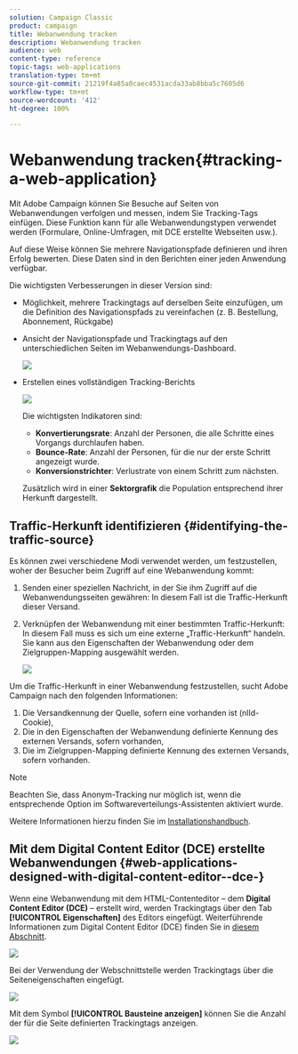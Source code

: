 ```yaml
---
solution: Campaign Classic
product: campaign
title: Webanwendung tracken
description: Webanwendung tracken
audience: web
content-type: reference
topic-tags: web-applications
translation-type: tm+mt
source-git-commit: 21219f4a85a0caec4531acda33ab8bba5c7605d6
workflow-type: tm+mt
source-wordcount: '412'
ht-degree: 100%

---
```



# Webanwendung tracken{#tracking-a-web-application}

Mit Adobe Campaign können Sie Besuche auf Seiten von Webanwendungen verfolgen und messen, indem Sie Tracking-Tags einfügen. Diese Funktion kann für alle Webanwendungstypen verwendet werden (Formulare, Online-Umfragen, mit DCE erstellte Webseiten usw.).

Auf diese Weise können Sie mehrere Navigationspfade definieren und ihren Erfolg bewerten. Diese Daten sind in den Berichten einer jeden Anwendung verfügbar.

Die wichtigsten Verbesserungen in dieser Version sind:

* Möglichkeit, mehrere Trackingtags auf derselben Seite einzufügen, um die Definition des Navigationspfads zu vereinfachen (z. B. Bestellung, Abonnement, Rückgabe)
* Ansicht der Navigationspfade und Trackingtags auf den unterschiedlichen Seiten im Webanwendungs-Dashboard.

   ![](assets/trackers_1.png)

* Erstellen eines vollständigen Tracking-Berichts

   ![](assets/trackers_5.png)

   Die wichtigsten Indikatoren sind:

   * **Konvertierungsrate**: Anzahl der Personen, die alle Schritte eines Vorgangs durchlaufen haben.
   * **Bounce-Rate**: Anzahl der Personen, für die nur der erste Schritt angezeigt wurde.
   * **Konversionstrichter**: Verlustrate von einem Schritt zum nächsten.

   Zusätzlich wird in einer **Sektorgrafik** die Population entsprechend ihrer Herkunft dargestellt.

## Traffic-Herkunft identifizieren {#identifying-the-traffic-source}

Es können zwei verschiedene Modi verwendet werden, um festzustellen, woher der Besucher beim Zugriff auf eine Webanwendung kommt:

1. Senden einer speziellen Nachricht, in der Sie ihm Zugriff auf die Webanwendungsseiten gewähren: In diesem Fall ist die Traffic-Herkunft dieser Versand.
1. Verknüpfen der Webanwendung mit einer bestimmten Traffic-Herkunft: In diesem Fall muss es sich um eine externe „Traffic-Herkunft“ handeln. Sie kann aus den Eigenschaften der Webanwendung oder dem Zielgruppen-Mapping ausgewählt werden.

   ![](assets/trackers_6.png)

Um die Traffic-Herkunft in einer Webanwendung festzustellen, sucht Adobe Campaign nach den folgenden Informationen:

1. Die Versandkennung der Quelle, sofern eine vorhanden ist (nlId-Cookie),
1. Die in den Eigenschaften der Webanwendung definierte Kennung des externen Versands, sofern vorhanden,
1. Die im Zielgruppen-Mapping definierte Kennung des externen Versands, sofern vorhanden.

>[!NOTE]
>
>Beachten Sie, dass Anonym-Tracking nur möglich ist, wenn die entsprechende Option im Softwareverteilungs-Assistenten aktiviert wurde.
>
>Weitere Informationen hierzu finden Sie im [Installationshandbuch](../../installation/using/deploying-an-instance.md).

## Mit dem Digital Content Editor (DCE) erstellte Webanwendungen {#web-applications-designed-with-digital-content-editor--dce-}

Wenn eine Webanwendung mit dem HTML-Contenteditor – dem **Digital Content Editor (DCE)** – erstellt wird, werden Trackingtags über den Tab **[!UICONTROL Eigenschaften]** des Editors eingefügt. Weiterführende Informationen zum Digital Content Editor (DCE) finden Sie in [diesem Abschnitt](../../web/using/about-campaign-html-editor.md).

![](assets/trackers_2.png)

Bei der Verwendung der Webschnittstelle werden Trackingtags über die Seiteneigenschaften eingefügt.

![](assets/trackers_3.png)

Mit dem Symbol **[!UICONTROL Bausteine anzeigen]** können Sie die Anzahl der für die Seite definierten Trackingtags anzeigen.

![](assets/trackers_4.png)

